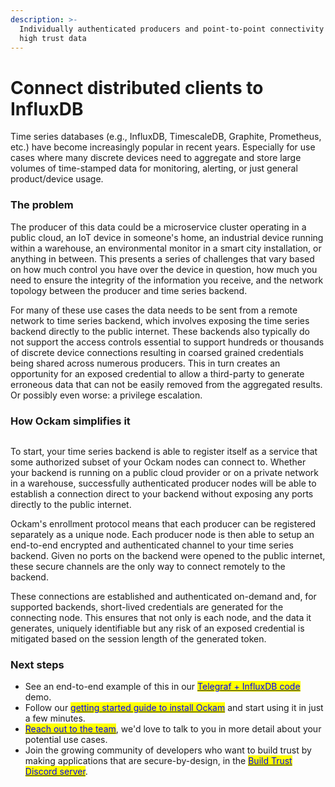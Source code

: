 ```yaml
---
description: >-
  Individually authenticated producers and point-to-point connectivity to ensure
  high trust data
---
```


# Connect distributed clients to InfluxDB

Time series databases (e.g., InfluxDB, TimescaleDB, Graphite, Prometheus, etc.) have become increasingly popular in recent years. Especially for use cases where many discrete devices need to aggregate and store large volumes of time-stamped data for monitoring, alerting, or just general product/device usage.

### The problem

The producer of this data could be a microservice cluster operating in a public cloud, an IoT device in someone's home, an industrial device running within a warehouse, an environmental monitor in a smart city installation, or anything in between. This presents a series of challenges that vary based on how much control you have over the device in question, how much you need to ensure the integrity of the information you receive, and the network topology between the producer and time series backend.

For many of these use cases the data needs to be sent from a remote network to time series backend, which involves exposing the time series backend directly to the public internet. These backends also typically do not support the access controls essential to support hundreds or thousands of discrete device connections resulting in coarsed grained credentials being shared across numerous producers. This in turn creates an opportunity for an exposed credential to allow a third-party to generate erroneous data that can not be easily removed from the aggregated results. Or possibly even worse: a privilege escalation.

### How Ockam simplifies it

<img src="../../.gitbook/assets/file.excalidraw (3).svg" alt="" class="gitbook-drawing">

To start, your time series backend is able to register itself as a service that some authorized subset of your Ockam nodes can connect to. Whether your backend is running on a public cloud provider or on a private network in a warehouse, successfully authenticated producer nodes will be able to establish a connection direct to your backend without exposing any ports directly to the public internet.

Ockam's enrollment protocol means that each producer can be registered separately as a unique node. Each producer node is then able to setup an end-to-end encrypted and authenticated channel to your time series backend. Given no ports on the backend were opened to the public internet, these secure channels are the only way to connect remotely to the backend.

These connections are established and authenticated on-demand and, for supported backends, short-lived credentials are generated for the connecting node. This ensures that not only is each node, and the data it generates, uniquely identifiable but any risk of an exposed credential is mitigated based on the session length of the generated token.

### Next steps

* See an end-to-end example of this in our [<mark style="color:blue;">Telegraf + InfluxDB code</mark>](../examples/telegraf-+-influxdb.md) demo.
* Follow our [<mark style="color:blue;">getting started guide to install Ockam</mark>](../../reference/command/README.md#install) and start using it in just a few minutes.
* [<mark style="color:blue;">Reach out to the team</mark>](https://www.ockam.io/contact/form), we'd love to talk to you in more detail about your potential use cases.
* Join the growing community of developers who want to build trust by making applications that are secure-by-design, in the [<mark style="color:blue;">Build Trust Discord server</mark>](https://discord.gg/RAbjRr3kds).
